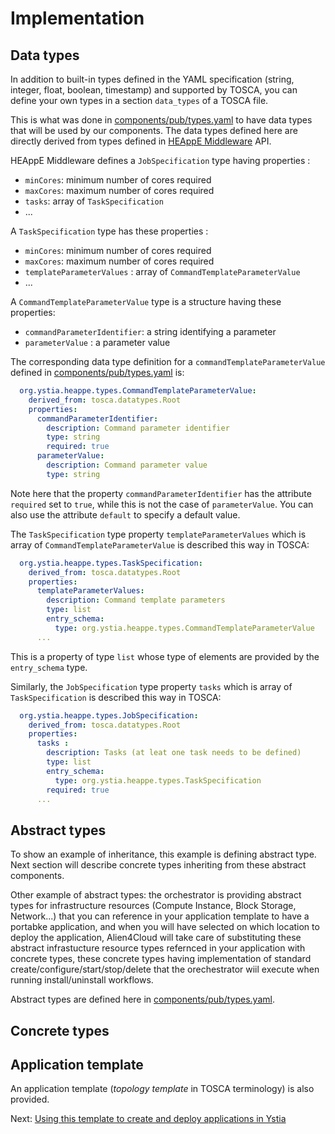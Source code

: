 # Implementation


## Data types

In addition to built-in types defined in the YAML specification (string, integer, float, boolean, timestamp) and supported by TOSCA, you can define your own types in a section `data_types` of a TOSCA file.

This is what was done in [components/pub/types.yaml](../components/pub/types.yaml) to have data types that will be used by our components. The data types defined here are directly derived from types defined in [HEAppE Middleware](https://code.it4i.cz/ADAS/HEAppE/Middleware/wikis/home) API.

HEAppE Middleware defines a `JobSpecification` type having properties :
* `minCores`: minimum number of cores required
* `maxCores`: maximum number of cores required
* `tasks`: array of `TaskSpecification`
* ...

A `TaskSpecification` type has these properties :
* `minCores`: minimum number of cores required
* `maxCores`: maximum number of cores required
* `templateParameterValues` : array of `CommandTemplateParameterValue`
* ...

A `CommandTemplateParameterValue` type is a structure having these properties:
* `commandParameterIdentifier`: a string identifying a parameter
* `parameterValue` : a parameter value

The corresponding data type definition for a `commandTemplateParameterValue` defined in [components/pub/types.yaml](../components/pub/types.yaml) is:

```yaml
  org.ystia.heappe.types.CommandTemplateParameterValue:
    derived_from: tosca.datatypes.Root
    properties:
      commandParameterIdentifier:
        description: Command parameter identifier
        type: string
        required: true
      parameterValue:
        description: Command parameter value
        type: string
```

Note here that the property `commandParameterIdentifier`  has the attribute `required` set to `true`, while this is not the case of `parameterValue`. You can also use the attribute `default` to specify a default value.

The `TaskSpecification` type property `templateParameterValues` which is array of `CommandTemplateParameterValue` is described this way in TOSCA:

```yaml
  org.ystia.heappe.types.TaskSpecification:
    derived_from: tosca.datatypes.Root
    properties:
      templateParameterValues:
        description: Command template parameters
        type: list
        entry_schema:
          type: org.ystia.heappe.types.CommandTemplateParameterValue
      ...
```

This is a property of type `list` whose type of elements are provided by the `entry_schema` type.

Similarly, the `JobSpecification` type property `tasks` which is array of `TaskSpecification` is described this way in TOSCA:
```yaml
  org.ystia.heappe.types.JobSpecification:
    derived_from: tosca.datatypes.Root
    properties:
      tasks :
        description: Tasks (at leat one task needs to be defined)
        type: list
        entry_schema:
          type: org.ystia.heappe.types.TaskSpecification
        required: true
      ...
```


## Abstract types

To show an example of inheritance, this example is defining abstract type. Next section will describe concrete types inheriting from these abstract components.

Other example of abstract types: the orchestrator is providing abstract types for infrastructure resources (Compute Instance, Block Storage, Network...) that you can reference in your application template to have a portabke application, and when you will have selected on which location to deploy the application, Alien4Cloud will take care of substituting these abstract infrastucture resource types refernced in your application with concrete types, these concrete types having implementation of standard create/configure/start/stop/delete that the orechestrator wiil execute when running install/uninstall workflows.

Abstract types are defined here in [components/pub/types.yaml](../components/pub/types.yaml).



## Concrete types

## Application template

An application template (*topology template* in TOSCA terminology) is also provided.

Next: [Using this template to create and deploy applications in Ystia](using_ystia.md)
